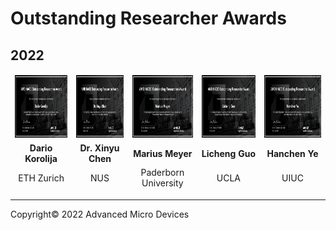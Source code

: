 # Outstanding Researcher Awards​

## 2022

<!--Sorted alphabetically by center-->

<table border="0" width="100%" style="border: 0px; background:transparent">
    <thead>
        <tr style="border: 0px;">
            <td width="160" style="border: 0px; background:transparent; text-align: center; vertical-align: middle;">
                <a href="./docs/images/awards/ETHZ_award_2023.png"><img src="./docs/images/awards/ETHZ_award_2023.png" height="100" width="155"></a>
            </td>
            <td width="160" style="border: 0px; background:transparent; text-align: center; vertical-align: middle;">
                <a href="./docs/images/awards/NUS_award_2023.png"><img src="./docs/images/awards/NUS_award_2023.png" height="100" width="155"></a>
            </td>
            <td width="160" style="border: 0px; background:transparent; text-align: center; vertical-align: middle;">
                <a href="./docs/images/awards/Paderborn_award_2023.png"><img src="./docs/images/awards/Paderborn_award_2023.png" height="100" width="155"></a>
            </td>
            <td width="160" style="border: 0px; background:transparent; text-align: center; vertical-align: middle;">
                <a href="./docs/images/awards/UCLA_award_2023.png"><img src="./docs/images/awards/UCLA_award_2023.png" height="100" width="155"></a>
            </td>
            <td width="160" style="border: 0px; background:transparent; text-align: center; vertical-align: middle;">
                <a href="./docs/images/awards/UIUC_award_2023.png"><img src="./docs/images/awards/UIUC_award_2023.png" height="100" width="155"></a>
            </td>
        </tr>        
        <tr style="border: 0px;">
            <td width="160" style="border: 0px; background:transparent; text-align: center; vertical-align: middle;"><strong>Dario Korolija</strong></td>
            <td width="160" style="border: 0px; background:transparent; text-align: center; vertical-align: middle;"><strong>Dr. Xinyu Chen</strong></td>
            <td width="160" style="border: 0px; background:transparent; text-align: center; vertical-align: middle;"><strong>Marius Meyer</strong></td>
            <td width="160" style="border: 0px; background:transparent; text-align: center; vertical-align: middle;"><strong>Licheng Guo</strong></td>
            <td width="160" style="border: 0px; background:transparent; text-align: center; vertical-align: middle;"><strong>Hanchen Ye​</strong></td>
        </tr>
        <tr style="border: 0px;">
            <td width="160" style="border: 0px; background:transparent; text-align: center; vertical-align: middle;">ETH Zurich</td>
            <td width="160" style="border: 0px; background:transparent; text-align: center; vertical-align: middle;">NUS</td>
            <td width="160" style="border: 0px; background:transparent; text-align: center; vertical-align: middle;">Paderborn University​</td>
            <td width="160" style="border: 0px; background:transparent; text-align: center; vertical-align: middle;">UCLA</td>
            <td width="160" style="border: 0px; background:transparent; text-align: center; vertical-align: middle;">UIUC</td>
        </tr>
    </thead>
</table>

---------------------------------------
<p class="copyright">Copyright&copy; 2022 Advanced Micro Devices</p>